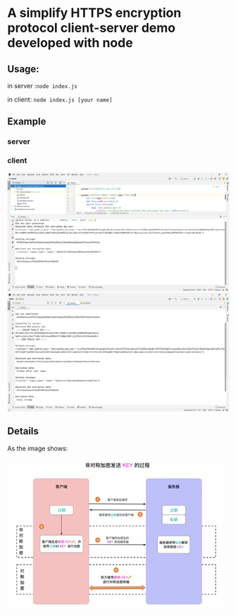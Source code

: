 # A simplify HTTPS encryption protocol client-server demo developed with node

## Usage: 
in server :`node index.js`

in client: `node index.js [your name]`

## Example
### server
### client
![](Pasted%20image%2020220430141326.png)
![](Pasted%20image%2020220430141356.png)
## Details
As the image shows:

![](bVbClUi.webp)
